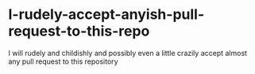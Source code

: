 # I-rudely-accept-anyish-pull-request-to-this-repo
I will rudely and childishly and possibly even a little crazily accept almost any pull request to this repository

